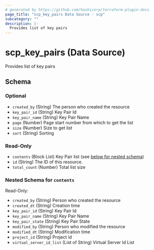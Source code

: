 ```yaml
---
# generated by https://github.com/hashicorp/terraform-plugin-docs
page_title: "scp_key_pairs Data Source - scp"
subcategory: ""
description: |-
  Provides list of key pairs
---
```


# scp_key_pairs (Data Source)

Provides list of key pairs



<!-- schema generated by tfplugindocs -->
## Schema

### Optional

- `created_by` (String) The person who created the resource
- `key_pair_id` (String) Key Pair Id
- `key_pair_name` (String) Key Pair Name
- `page` (Number) Page start number from which to get the list
- `size` (Number) Size to get list
- `sort` (String) Sorting

### Read-Only

- `contents` (Block List) Key Pair list (see [below for nested schema](#nestedblock--contents))
- `id` (String) The ID of this resource.
- `total_count` (Number) Total list size

<a id="nestedblock--contents"></a>
### Nested Schema for `contents`

Read-Only:

- `created_by` (String) Person who created the resource
- `created_dt` (String) Creation time
- `key_pair_id` (String) Key Pair Id
- `key_pair_name` (String) Key Pair Name
- `key_pair_state` (String) Key Pair State
- `modified_by` (String) Person who modified the resource
- `modified_dt` (String) Modification time
- `project_id` (String) Project id
- `virtual_server_id_list` (List of String) Virtual Server Id List


